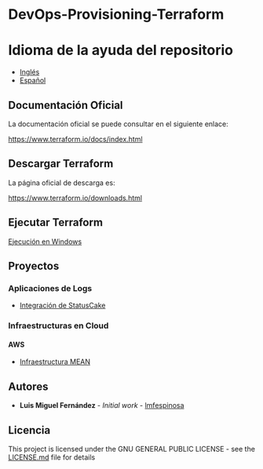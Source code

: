 # DevOps-Provisioning-Terraform

# Idioma de la ayuda del repositorio

* [Inglés](README.en-GB.md)
* [Español](README.md)


## Documentación Oficial

La documentación oficial se puede consultar en el siguiente enlace:

https://www.terraform.io/docs/index.html

## Descargar Terraform

La página oficial de descarga es:

https://www.terraform.io/downloads.html

## Ejecutar Terraform

[Ejecución en Windows](Documentation/es/Execution/windows_execution.es-ES.md)

## Proyectos

### Aplicaciones de Logs

* [Integración de StatusCake](Documentation/es/Projects/Logs/StatusCake/doc_statuscake.es-ES.md)

### Infraestructuras en Cloud

#### AWS 

* [Infraestructura MEAN](Documentation/es/Projects/AWS/MEAN/doc_mean_infrastructure.es-ES.md)


## Autores

* **Luis Miguel Fernández** - *Initial work* - [lmfespinosa](https://github.com/lmfespinosa)

## Licencia

This project is licensed under the GNU GENERAL PUBLIC LICENSE - see the [LICENSE.md](LICENSE.md) file for details
